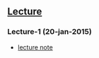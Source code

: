 ## [Lecture](http://ocw.mit.edu/courses/mathematics/18-01-single-variable-calculus-fall-2006/index.htm)

### Lecture-1 (20-jan-2015)

+ [lecture note](data/lec1.pdf)
